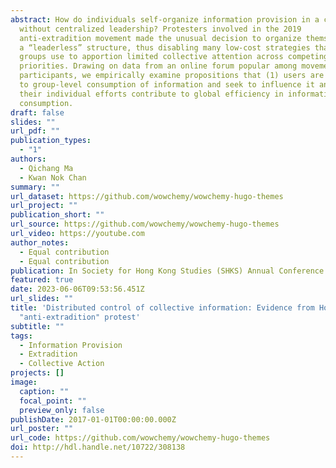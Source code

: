 ```yaml
---
abstract: How do individuals self-organize information provision in a community
  without centralized leadership? Protesters involved in the 2019
  anti-extradition movement made the unusual decision to organize themselves in
  a “leaderless” structure, thus disabling many low-cost strategies that large
  groups use to apportion limited collective attention across competing
  priorities. Drawing on data from an online forum popular among movement
  participants, we empirically examine propositions that (1) users are sensitive
  to group-level consumption of information and seek to influence it and (2)
  their individual efforts contribute to global efficiency in information
  consumption.
draft: false
slides: ""
url_pdf: ""
publication_types:
  - "1"
authors:
  - Qichang Ma
  - Kwan Nok Chan
summary: ""
url_dataset: https://github.com/wowchemy/wowchemy-hugo-themes
url_project: ""
publication_short: ""
url_source: https://github.com/wowchemy/wowchemy-hugo-themes
url_video: https://youtube.com
author_notes:
  - Equal contribution
  - Equal contribution
publication: In Society for Hong Kong Studies (SHKS) Annual Conference 2021
featured: true
date: 2023-06-06T09:53:56.451Z
url_slides: ""
title: 'Distributed control of collective information: Evidence from Hong Kong’s
  "anti-extradition" protest'
subtitle: ""
tags:
  - Information Provision
  - Extradition
  - Collective Action
projects: []
image:
  caption: ""
  focal_point: ""
  preview_only: false
publishDate: 2017-01-01T00:00:00.000Z
url_poster: ""
url_code: https://github.com/wowchemy/wowchemy-hugo-themes
doi: http://hdl.handle.net/10722/308138
---
```

